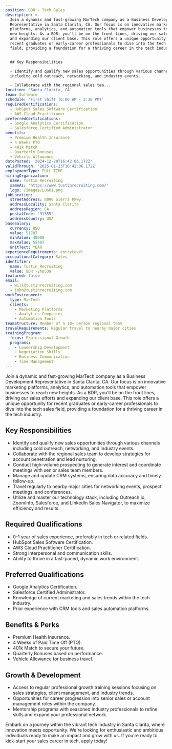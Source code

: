 ```yaml
---
position: BDR - Tech Sales
description: >-
  Join a dynamic and fast-growing MarTech company as a Business Development
  Representative in Santa Clarita, CA. Our focus is on innovative marketing
  platforms, analytics, and automation tools that empower businesses to reach
  new heights. As a BDR, you'll be on the front lines, driving our sales efforts
  and expanding our client base. This role offers a unique opportunity for
  recent graduates or early-career professionals to dive into the tech sales
  field, providing a foundation for a thriving career in the tech industry.


  ## Key Responsibilities

  - Identify and qualify new sales opportunities through various channels
  including cold outreach, networking, and industry events.

  - Collaborate with the regional sales tea...
location: 'Santa Clarita, CA'
team: Software
schedule: 'First Shift (6:00 AM - 2:30 PM)'
requiredCertifications:
  - HubSpot Sales Software Certification
  - AWS Cloud Practitioner
preferredCertifications:
  - Google Analytics Certification
  - Salesforce Certified Administrator
benefits:
  - Premium Health Insurance
  - 4 Weeks PTO
  - 401k Match
  - Quarterly Bonuses
  - Vehicle Allowance
datePosted: '2024-12-20T16:42:06.172Z'
validThrough: '2025-01-23T16:42:06.172Z'
employmentType: FULL_TIME
hiringOrganization:
  name: Tustin Recruiting
  sameAs: 'https://www.tustinrecruiting.com/'
  logo: /images/LOGO1.png
jobLocation:
  streetAddress: 8096 Sierra Pkwy.
  addressLocality: Santa Clarita
  addressRegion: CA
  postalCode: '91355'
  addressCountry: USA
baseSalary:
  currency: USD
  value: 51787
  minValue: 48088
  maxValue: 55487
  unitText: YEAR
experienceRequirements: entryLevel
occupationalCategory: Sales
identifier:
  name: Tustin Recruiting
  value: BDR -2hp53a
featured: false
email:
  - will@tustinrecruiting.com
  - john@tustinrecruiting.com
workEnvironment:
  type: MarTech
  clients:
    - Marketing Platforms
    - Analytics Companies
    - Automation Tools
teamStructure: Member of a 10+ person regional team
travelRequirements: Regular travel to nearby major cities
trainingProgram:
  focus: Professional Growth
  programs:
    - Leadership Development
    - Negotiation Skills
    - Business Communication
    - Time Management
---
```



Join a dynamic and fast-growing MarTech company as a Business Development Representative in Santa Clarita, CA. Our focus is on innovative marketing platforms, analytics, and automation tools that empower businesses to reach new heights. As a BDR, you'll be on the front lines, driving our sales efforts and expanding our client base. This role offers a unique opportunity for recent graduates or early-career professionals to dive into the tech sales field, providing a foundation for a thriving career in the tech industry.

## Key Responsibilities
- Identify and qualify new sales opportunities through various channels including cold outreach, networking, and industry events.
- Collaborate with the regional sales team to develop strategies for account penetration and lead nurturing.
- Conduct high-volume prospecting to generate interest and coordinate meetings with senior sales team members.
- Manage and update CRM systems, ensuring data accuracy and timely follow-up.
- Travel regularly to nearby major cities for networking events, prospect meetings, and conferences.
- Utilize and master our technology stack, including Outreach.io, ZoomInfo, Salesforce, and LinkedIn Sales Navigator, to maximize efficiency and results.

## Required Qualifications
- 0-1 year of sales experience, preferably in tech or related fields.
- HubSpot Sales Software Certification.
- AWS Cloud Practitioner Certification.
- Strong interpersonal and communication skills.
- Ability to thrive in a fast-paced, dynamic work environment.

## Preferred Qualifications
- Google Analytics Certification.
- Salesforce Certified Administrator.
- Knowledge of current marketing and sales trends within the tech industry.
- Prior experience with CRM tools and sales automation platforms.

## Benefits & Perks
- Premium Health Insurance.
- 4 Weeks of Paid Time Off (PTO).
- 401k Match to secure your future.
- Quarterly Bonuses based on performance.
- Vehicle Allowance for business travel.

## Growth & Development
- Access to regular professional growth training sessions focusing on sales strategies, client management, and industry trends.
- Opportunities for career progression into senior sales or account management roles within the company.
- Mentorship programs with seasoned industry professionals to refine skills and expand your professional network.

Embark on a journey within the vibrant tech industry in Santa Clarita, where innovation meets opportunity. We're looking for enthusiastic and ambitious individuals ready to make an impact and grow with us. If you're ready to kick-start your sales career in tech, apply today!
